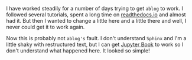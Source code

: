 <!--
.. title: Now This is Sad
.. slug: now-this-is-sad
.. date: 2021-08-13 21:32:11 UTC-05:00
.. tags: 
.. category: 
.. link: 
.. description: 
.. type: text
-->

I have worked steadily for a number of days trying to get `ablog` to
work. I followed several tutorials, spent a long time on
[readthedocs.io](https://readthedocs.io) and almost had it. But then I
wanted to change a little here and a little there and well, I never
could get it to work again.

Now this is probably not `ablog's` fault. I don't understand `Sphinx`
and I'm a little shaky with restructured text, but I can get [Jupyter
Book](https://jupyter-book.org) to work so I don't understand what
happened here.  It looked so simple!
